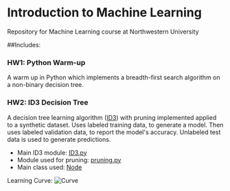 # Introduction to Machine Learning
Repository for Machine Learning course at Northwestern University

##Includes:  
### **HW1**: Python Warm-up
A warm up in Python which implements a breadth-first search algorithm on a non-binary decision tree.  
### **HW2**: ID3 Decision Tree   
A decision tree learning algorithm ([ID3](https://en.wikipedia.org/wiki/ID3_algorithm)) with pruning implemented applied to a synthetic dataset. Uses labeled training data, to generate a model. Then uses labeled validation data, to report the model's accuracy. Unlabeled test data is used to generate predictions.

* Main ID3 module: [ID3.py](https://github.com/gcurry730/EECS-349/blob/master/HW2/PS2.code/modules/ID3.py)
* Module used for pruning: [pruning.py](https://github.com/gcurry730/EECS-349/blob/master/HW2/PS2.code/modules/pruning.py)
* Main class used: [Node](https://github.com/gcurry730/EECS-349/blob/master/HW2/PS2.code/modules/node.py)

Learning Curve: 
![Curve](https://github.com/gcurry730/EECS-349/blob/master/HW2/LearningCurve_smallset_pruning.png)
